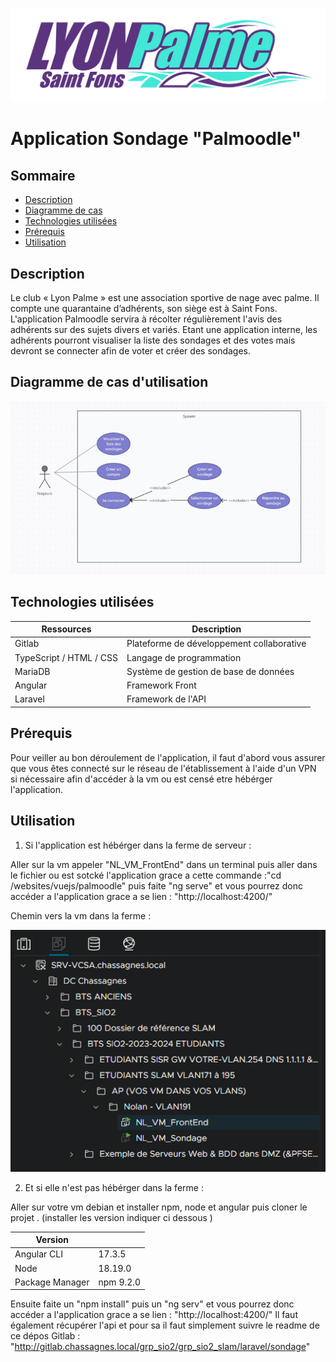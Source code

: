 ![Logo LyonPalme](logo_lp__1_.png)

# Application Sondage "Palmoodle"

## Sommaire

- [Description](#description)
- [Diagramme de cas](#cas)
- [Technologies utilisées](#technologies)
- [Prérequis](#prérequis)
- [Utilisation](#utilisation)

## Description <a id="description"></a>

Le club « Lyon Palme » est une association sportive de nage avec palme. Il compte une quarantaine d’adhérents, son siège est à Saint Fons.
L'application Palmoodle servira à récolter régulièrement l'avis des adhérents sur des sujets divers et variés. Etant une application interne, les adhérents pourront visualiser la liste des sondages et des votes mais devront se connecter afin de voter et créer des sondages.

## Diagramme de cas d'utilisation <a id="cas"></a>

![usercase](user_case_sondage.jpg)

## Technologies utilisées <a id="technologies"></a>

| Ressources | Description |
| ------ | ------ |
| Gitlab | Plateforme de développement collaborative |
| TypeScript / HTML / CSS | Langage de programmation |
| MariaDB | Système de gestion de base de données |
| Angular | Framework Front |
| Laravel | Framework de l'API |


## Prérequis <a id="prérequis"></a>

Pour veiller au bon déroulement de l'application, il faut d'abord vous assurer que vous êtes connecté sur le réseau de l'établissement à l'aide d'un VPN si nécessaire afin d'accéder à la vm ou est censé etre hébérger l'application.


## Utilisation <a id="utilisation"></a>

1. Si l'application est hébérger dans la ferme de serveur :

Aller sur la vm appeler "NL_VM_FrontEnd" dans un terminal puis aller dans le fichier ou est sotcké l'application grace a cette commande :"cd /websites/vuejs/palmoodle" 
puis faite "ng serve" et vous pourrez donc accéder a l'application grace a se lien : "http://localhost:4200/"

Chemin vers la vm dans la ferme :

![chemin vm](chemin.png)

2. Et si elle n'est pas hébérger dans la ferme :

Aller sur votre vm debian et installer npm, node et angular puis cloner le projet . (installer les version indiquer ci dessous )


| Version |        |
| ------ | ------ |
| Angular CLI | 17.3.5 |
| Node  | 18.19.0 |
| Package Manager | npm 9.2.0 |

Ensuite faite un "npm install" puis un "ng serv" et vous pourrez donc accéder a l'application grace a se lien : "http://localhost:4200/"
Il faut également récupérer l'api et pour sa il faut simplement suivre le readme de ce dépos Gitlab : "http://gitlab.chassagnes.local/grp_sio2/grp_sio2_slam/laravel/sondage"
